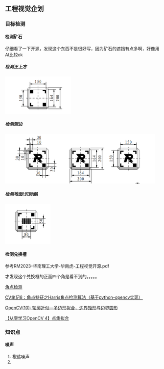 ## 工程视觉企划

### 目标检测

#### 检测矿石

仔细看了一下开源，发现这个东西不是很好写，因为矿石的遮挡有点多啊，好像用AI比较ok

##### 检测正上方

![TOP_interface](Picture/FOR_READ_ME/TOP_interface.png)

##### 检测侧边

![SIDE_interface](Picture/FOR_READ_ME/SIDE_interface.png)

##### 检测地面(识别面)

![UNDERSIED](Picture/FOR_READ_ME/UNDERSIED.png)

#### 检测兑换槽

参考RM2023-华南理工大学-华南虎-工程视觉开源.pdf

才发现这个兑换框的正面四个角是看不到的。。。。。

[角点检测](https://blog.csdn.net/SESESssss/article/details/106774854)

[CV笔记8：角点特征之Harris角点检测算法（基于python-opencv实现）](https://blog.csdn.net/my_kun/article/details/106918857)

[OpenCV(10): 轮廓近似—多边形拟合，边界矩形与边界圆形](https://blog.csdn.net/m0_50317149/article/details/130069059)

[【从零学习OpenCV 4】点集拟合](https://zhuanlan.zhihu.com/p/101274163)

### 知识点

#### 噪声

1. 椒盐噪声
2. 